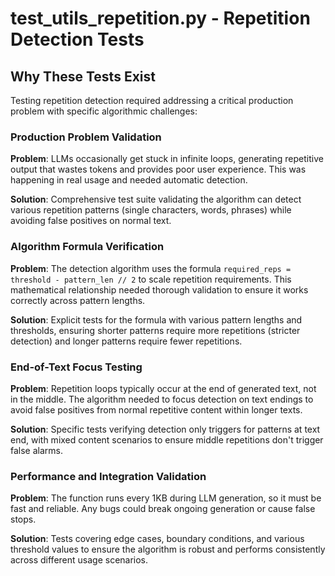 # test_utils_repetition.py - Repetition Detection Tests

## Why These Tests Exist

Testing repetition detection required addressing a critical production problem with specific algorithmic challenges:

### Production Problem Validation
**Problem**: LLMs occasionally get stuck in infinite loops, generating repetitive output that wastes tokens and provides poor user experience. This was happening in real usage and needed automatic detection.

**Solution**: Comprehensive test suite validating the algorithm can detect various repetition patterns (single characters, words, phrases) while avoiding false positives on normal text.

### Algorithm Formula Verification  
**Problem**: The detection algorithm uses the formula `required_reps = threshold - pattern_len // 2` to scale repetition requirements. This mathematical relationship needed thorough validation to ensure it works correctly across pattern lengths.

**Solution**: Explicit tests for the formula with various pattern lengths and thresholds, ensuring shorter patterns require more repetitions (stricter detection) and longer patterns require fewer repetitions.

### End-of-Text Focus Testing
**Problem**: Repetition loops typically occur at the end of generated text, not in the middle. The algorithm needed to focus detection on text endings to avoid false positives from normal repetitive content within longer texts.

**Solution**: Specific tests verifying detection only triggers for patterns at text end, with mixed content scenarios to ensure middle repetitions don't trigger false alarms.

### Performance and Integration Validation
**Problem**: The function runs every 1KB during LLM generation, so it must be fast and reliable. Any bugs could break ongoing generation or cause false stops.

**Solution**: Tests covering edge cases, boundary conditions, and various threshold values to ensure the algorithm is robust and performs consistently across different usage scenarios.
